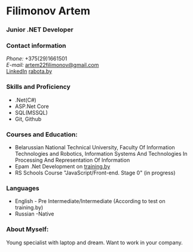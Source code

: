# Filimonov Artem
### Junior .NET Developer

### Contact information
*Phone:* +375(29)1661501<br>
*E-mail:* artem22filimonov@gmail.com<br>
[LinkedIn](https://www.linkedin.com/in/artem-filimonov-699290197)
[rabota.by](https://rabota.by/resume/167753e7ff08308e6d0039ed1f304c374e6674)

### Skills and Proficiency
* .Net(C#)
* ASP.Net Core
* SQL(MSSQL)
* Git, Github

### Courses and Education:
- Belarussian National Technical University, Faculty Of Information Technologies and Robotics, 
Information Systems And Technologies In Processing And Representation Of Information
- Epam .Net Development on [training.by](https://training.by/Training/Details/2665?lang=ru)
- RS Schools Course "JavaScript/Front-end. Stage 0" (in progress)

### Languages
- English \- Pre Intermediate/Intermediate (According to test on training.by)
- Russian \-Native

### About Myself:
Young specialist with laptop and dream. Want to work in your company.